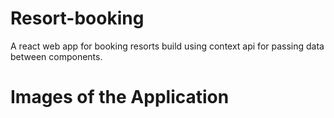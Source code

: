 # Resort-booking
A react web app for booking resorts build using context api for passing data between components.

# Images of the Application


